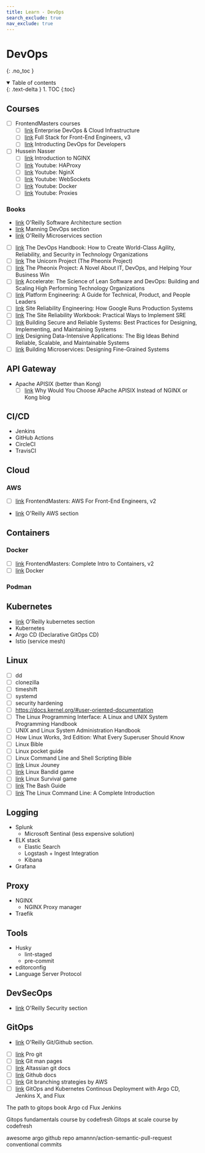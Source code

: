 ```yaml
---
title: Learn - DevOps
search_exclude: true
nav_exclude: true
---
```


<!-- prettier-ignore-start -->
# DevOps
{: .no_toc }

<details open markdown="block">
  <summary>
    Table of contents
  </summary>
  {: .text-delta }
1. TOC
{:toc}
</details>

<!-- prettier-ignore-end -->

## Courses

-   [ ] FrontendMasters courses
    -   [ ] [link](https://frontendmasters.com/courses/enterprise-devops/) Enterprise DevOps & Cloud Infrastructure
    -   [ ] [link](https://frontendmasters.com/courses/fullstack-v3/) Full Stack for Front-End Engineers, v3
    -   [ ] [link](https://frontendmasters.com/courses/devops/) Introducting DevOps for Developers
-   [ ] Hussein Nasser
    -   [ ] [link](https://nginx.husseinnasser.com/) Introduction to NGINX
    -   [ ] [link](https://www.youtube.com/playlist?list=PLQnljOFTspQUhgfvpgfxc-uFlWElKIBr-) Youtube: HAProxy
    -   [ ] [link](https://www.youtube.com/playlist?list=PLQnljOFTspQX8hkaqYiei8O2mqRIfxBm-) Youtube: NginX
    -   [ ] [link](https://www.youtube.com/playlist?list=PLQnljOFTspQUGjfGdg8UvL3D_K9ACL6Qh) Youtube: WebSockets
    -   [ ] [link](https://www.youtube.com/playlist?list=PLQnljOFTspQWsD-rakNw1C20c1JI8UR1r) Youtube: Docker
    -   [ ] [link](https://www.youtube.com/playlist?list=PLQnljOFTspQVMeBmWI2AhxULWEeo7AaMC) Youtube: Proxies

### Books

-   [link](https://www.amazon.com/stores/page/88F4D04E-FAAF-4837-8B33-4D9C6D278849?ingress=0) O'Reilly Software Architecture section
-   [link](https://www.manning.com/catalog/devops) Manning DevOps section
-   [link](https://www.amazon.com/stores/page/2F683412-34E1-444B-8B94-D0B455A8969B?ingress=0) O'Reilly Microservices section
-   [ ] [link](https://www.amazon.com/DevOps-Handbook-World-Class-Reliability-Organizations-dp-1950508404/dp/1950508404) The DevOps Handbook: How to Create World-Class Agility, Reliability, and Security in Technology Organizations
-   [ ] [link](https://www.amazon.com/dp/1942788762) The Unicorn Project (The Pheonix Project)
-   [ ] [link](https://www.amazon.com/Phoenix-Project-bestselling-author-Unicorn/dp/1950508943) The Pheonix Project: A Novel About IT, DevOps, and Helping Your Business Win
-   [ ] [link](https://www.amazon.com/Accelerate-Software-Performing-Technology-Organizations/dp/1942788339) Accelerate: The Science of Lean Software and DevOps: Building and Scaling High Performing Technology Organizations
-   [ ] [link](https://www.amazon.com/dp/1098153642) Platform Engineering: A Guide for Technical, Product, and People Leaders
-   [ ] [link](https://www.amazon.com/Site-Reliability-Engineering-Production-Systems/dp/149192912X) Site Reliability Engineering: How Google Runs Production Systems
-   [ ] [link](https://www.amazon.com/Site-Reliability-Workbook-Practical-Implement/dp/1492029505) The Site Reliability Workbook: Practical Ways to Implement SRE
-   [ ] [link](https://www.amazon.com/dp/1492083127) Building Secure and Reliable Systems: Best Practices for Designing, Implementing, and Maintaining Systems
-   [ ] [link](https://www.amazon.com/dp/1449373321) Designing Data-Intensive Applications: The Big Ideas Behind Reliable, Scalable, and Maintainable Systems
-   [ ] [link](https://www.amazon.com/dp/1492034029) Building Microservices: Designing Fine-Grained Systems

## API Gateway

-   Apache APISIX (better than Kong)
    -   [ ] [link](https://api7.ai/blog/why-choose-apisix-instead-of-nginx-or-kong) Why Would You Choose APache APISIX Instead of NGINX or Kong blog

## CI/CD

-   Jenkins
-   GitHub Actions
-   CircleCI
-   TravisCI

## Cloud

### AWS

-   [ ] [link](https://frontendmasters.com/courses/aws-v2/) FrontendMasters: AWS For Front-End Engineers, v2
-   [link](https://www.amazon.com/stores/page/2E260429-9218-4046-A93E-B27938A6ADE5?ingress=0) O'Reilly AWS section

## Containers

### Docker

-   [ ] [link](https://frontendmasters.com/courses/complete-intro-containers-v2/) FrontendMasters: Complete Intro to Containers, v2
-   [ ] [link](https://www.docker.com/) Docker

### Podman

## Kubernetes

-   [link](https://www.amazon.com/stores/page/820B313E-391F-4457-AEB9-11A7E03454F3?ingress=0) O'Reilly kubernetes section
-   Kubernetes
-   Argo CD (Declarative GitOps CD)
-   Istio (service mesh)

## Linux

-   [ ] dd
-   [ ] clonezilla
-   [ ] timeshift
-   [ ] systemd
-   [ ] security hardening
-   [ ] https://docs.kernel.org/#user-oriented-documentation
-   [ ] The Linux Programming Interface: A Linux and UNIX System Programming Handbook
-   [ ] UNIX and Linux System Administration Handbook
-   [ ] How Linux Works, 3rd Edition: What Every Superuser Should Know
-   [ ] Linux Bible
-   [ ] Linux pocket guide
-   [ ] Linux Command Line and Shell Scripting Bible
-   [ ] [link](https://linuxjourney.com/) Linux Jouney
-   [ ] [link](https://overthewire.org/wargames/bandit/bandit0.html) Linux Bandid game
-   [ ] [link](ttps://linuxsurvival.com/) Linux Survival game
-   [ ] [link](https://guide.bash.academy/) The Bash Guide
-   [ ] [link](https://www.amazon.com/Linux-Command-Line-Complete-Introduction/dp/15932738940) The Linux Command Line: A Complete Introduction

## Logging

-   Splunk
    -   Microsoft Sentinal (less expensive solution)
-   ELK stack
    -   Elastic Search
    -   Logstash + Ingest Integration
    -   Kibana
-   Grafana

## Proxy

-   NGINX
    -   NGINX Proxy manager
-   Traefik

## Tools

-   Husky
    -   lint-staged
    -   pre-commit
-   editorconfig
-   Language Server Protocol

## DevSecOps

-   [link](https://www.amazon.com/stores/page/6AA020D9-FD83-4417-B0A2-609AFFEF4EEA?ingress=0) O'Reilly Security section

## GitOps

-   [link](https://www.amazon.com/stores/page/A3D40761-8183-4C13-B1CA-90DA7F1BC57F?ingress=0) O'Reilly Git/Github section.
-   [ ] [link](https://git-scm.com/book/en/v2) Pro git
-   [ ] [link](https://git-scm.com/doc) Git man pages
-   [ ] [link](https://www.atlassian.com/git/tutorials) Altassian git docs
-   [ ] [link](https://docs.github.com/en) Github docs
-   [ ] [link](https://docs.aws.amazon.com/prescriptive-guidance/latest/choosing-git-branch-approach/git-branching-strategies.html) Git branching strategies by AWS
-   [ ] [link](https://www.manning.com/books/gitops-and-kubernetes) GitOps and Kubernetes Continous Deployment with Argo CD, Jenkins X, and Flux

The path to gitops book
Argo cd
Flux
Jenkins

Gitops fundamentals course by codefresh
Gitops at scale course by codefresh

awesome argo github repo
amannn/action-semantic-pull-request
conventional commits
